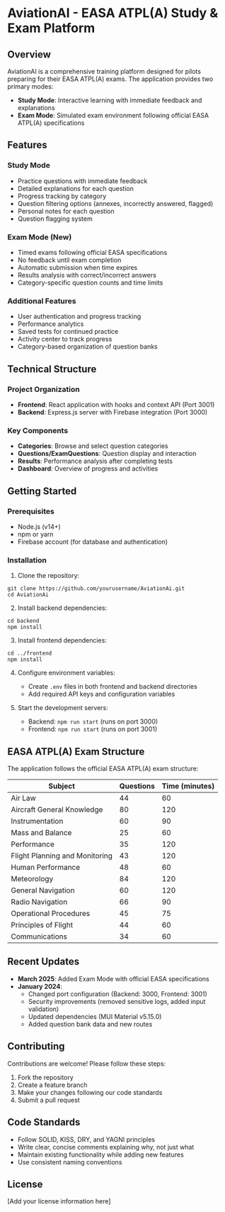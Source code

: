 # AviationAI - EASA ATPL(A) Study & Exam Platform

## Overview
AviationAI is a comprehensive training platform designed for pilots preparing for their EASA ATPL(A) exams. The application provides two primary modes:

- **Study Mode**: Interactive learning with immediate feedback and explanations
- **Exam Mode**: Simulated exam environment following official EASA ATPL(A) specifications

## Features

### Study Mode
- Practice questions with immediate feedback
- Detailed explanations for each question
- Progress tracking by category
- Question filtering options (annexes, incorrectly answered, flagged)
- Personal notes for each question
- Question flagging system

### Exam Mode (New)
- Timed exams following official EASA specifications
- No feedback until exam completion
- Automatic submission when time expires
- Results analysis with correct/incorrect answers
- Category-specific question counts and time limits

### Additional Features
- User authentication and progress tracking
- Performance analytics
- Saved tests for continued practice
- Activity center to track progress
- Category-based organization of question banks

## Technical Structure

### Project Organization
- **Frontend**: React application with hooks and context API (Port 3001)
- **Backend**: Express.js server with Firebase integration (Port 3000)

### Key Components
- **Categories**: Browse and select question categories
- **Questions/ExamQuestions**: Question display and interaction
- **Results**: Performance analysis after completing tests
- **Dashboard**: Overview of progress and activities

## Getting Started

### Prerequisites
- Node.js (v14+)
- npm or yarn
- Firebase account (for database and authentication)

### Installation

1. Clone the repository:
```
git clone https://github.com/yourusername/AviationAi.git
cd AviationAi
```

2. Install backend dependencies:
```
cd backend
npm install
```

3. Install frontend dependencies:
```
cd ../frontend
npm install
```

4. Configure environment variables:
   - Create `.env` files in both frontend and backend directories
   - Add required API keys and configuration variables

5. Start the development servers:
   - Backend: `npm run start` (runs on port 3000)
   - Frontend: `npm run start` (runs on port 3001)

## EASA ATPL(A) Exam Structure
The application follows the official EASA ATPL(A) exam structure:

| Subject | Questions | Time (minutes) |
|---------|-----------|----------------|
| Air Law | 44 | 60 |
| Aircraft General Knowledge | 80 | 120 |
| Instrumentation | 60 | 90 |
| Mass and Balance | 25 | 60 |
| Performance | 35 | 120 |
| Flight Planning and Monitoring | 43 | 120 |
| Human Performance | 48 | 60 |
| Meteorology | 84 | 120 |
| General Navigation | 60 | 120 |
| Radio Navigation | 66 | 90 |
| Operational Procedures | 45 | 75 |
| Principles of Flight | 44 | 60 |
| Communications | 34 | 60 |

## Recent Updates
- **March 2025**: Added Exam Mode with official EASA specifications
- **January 2024**: 
  - Changed port configuration (Backend: 3000, Frontend: 3001)
  - Security improvements (removed sensitive logs, added input validation)
  - Updated dependencies (MUI Material v5.15.0)
  - Added question bank data and new routes

## Contributing
Contributions are welcome! Please follow these steps:
1. Fork the repository
2. Create a feature branch
3. Make your changes following our code standards
4. Submit a pull request

## Code Standards
- Follow SOLID, KISS, DRY, and YAGNI principles
- Write clear, concise comments explaining why, not just what
- Maintain existing functionality while adding new features
- Use consistent naming conventions

## License
[Add your license information here]
